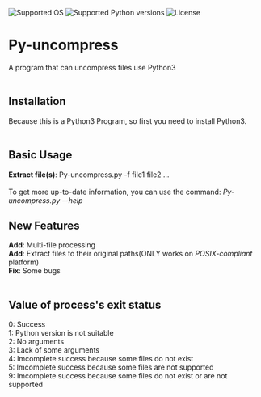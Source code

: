 ![Supported OS](https://img.shields.io/badge/Supported%20OS-All-blue.svg)
![Supported Python versions](https://img.shields.io/badge/Python-3.4-brightgreen.svg)
![License](https://img.shields.io/hexpm/l/plug.svg)
# Py-uncompress
A program that can uncompress files use Python3<br>
<br>

## Installation
Because this is a Python3 Program, so first you need to install Python3.<br>
<br>
## Basic Usage
**Extract file(s)**: Py-uncompress.py -f file1 file2 ...<br>
<br>
To get more up-to-date information, you can use the command: *Py-uncompress.py --help*
<br>
## New Features
**Add**: Multi-file processing<br>
**Add**: Extract files to their original paths(ONLY works on *POSIX-compliant* platform)<br>
**Fix**: Some bugs<br>
<br>
## Value of process's exit status
0: Success<br>
1: Python version is not suitable<br>
2: No arguments<br>
3: Lack of some arguments<br>
4: Imcomplete success because some files do not exist<br>
5: Imcomplete success because some files are not supported<br>
9: Imcomplete success because some files do not exist or are not supported
